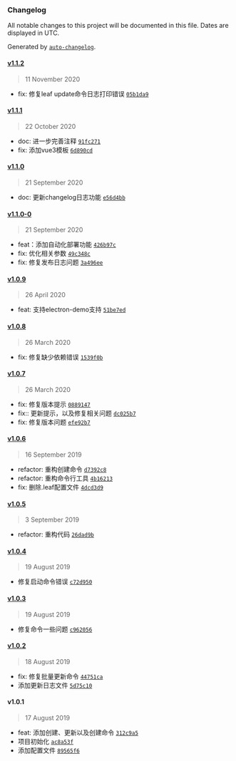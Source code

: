 ### Changelog

All notable changes to this project will be documented in this file. Dates are displayed in UTC.

Generated by [`auto-changelog`](https://github.com/CookPete/auto-changelog).

#### [v1.1.2](https://github.com/zyyrabbit/leaf-cli/compare/v1.1.1...v1.1.2)

> 11 November 2020

- fix: 修复leaf update命令日志打印错误 [`05b1da9`](https://github.com/zyyrabbit/leaf-cli/commit/05b1da9d586b6774d3820cc72e0d98330bf4ecac)

#### [v1.1.1](https://github.com/zyyrabbit/leaf-cli/compare/v1.1.0...v1.1.1)

> 22 October 2020

- doc: 进一步完善注释 [`91fc271`](https://github.com/zyyrabbit/leaf-cli/commit/91fc271cb564265c406fa16add8f803ab4c84496)
- fix: 添加vue3模板 [`6d890cd`](https://github.com/zyyrabbit/leaf-cli/commit/6d890cd0fc86f135f9b4bef4cc3f047cb4402c33)

#### [v1.1.0](https://github.com/zyyrabbit/leaf-cli/compare/v1.1.0-0...v1.1.0)

> 21 September 2020

- doc: 更新changelog日志功能 [`e56d4bb`](https://github.com/zyyrabbit/leaf-cli/commit/e56d4bbd45d53261037b40b97ac7c766e61cde7d)

#### [v1.1.0-0](https://github.com/zyyrabbit/leaf-cli/compare/v1.0.9...v1.1.0-0)

> 21 September 2020

- feat：添加自动化部署功能 [`426b97c`](https://github.com/zyyrabbit/leaf-cli/commit/426b97c7e9ec8d87d31211deaa5b20fa8d78ee83)
- fix: 优化相关参数 [`49c348c`](https://github.com/zyyrabbit/leaf-cli/commit/49c348cbe445170d4fdd6d39d1dabdd26696d88c)
- fix: 修复发布日志问题 [`3a496ee`](https://github.com/zyyrabbit/leaf-cli/commit/3a496eeac8dd62b483eb410bcaf08c892c29c27e)

#### [v1.0.9](https://github.com/zyyrabbit/leaf-cli/compare/v1.0.8...v1.0.9)

> 26 April 2020

- feat: 支持electron-demo支持 [`51be7ed`](https://github.com/zyyrabbit/leaf-cli/commit/51be7edad482fd5fa7bd564e688205cbff430f2c)

#### [v1.0.8](https://github.com/zyyrabbit/leaf-cli/compare/v1.0.7...v1.0.8)

> 26 March 2020

- fix: 修复缺少依赖错误 [`1539f0b`](https://github.com/zyyrabbit/leaf-cli/commit/1539f0bc56448152c18a918e2cc0aef9d117e923)

#### [v1.0.7](https://github.com/zyyrabbit/leaf-cli/compare/v1.0.6...v1.0.7)

> 26 March 2020

- fix: 修复版本提示 [`0889147`](https://github.com/zyyrabbit/leaf-cli/commit/0889147483719934776552b78fa419e40760d0ea)
- fix:: 更新提示，以及修复相关问题 [`dc025b7`](https://github.com/zyyrabbit/leaf-cli/commit/dc025b706d073c4d3e1a18f1541982f1a3751f1e)
- fix: 修复版本问题 [`efe92b7`](https://github.com/zyyrabbit/leaf-cli/commit/efe92b781214c84bd103831f791e68c5473bf508)

#### [v1.0.6](https://github.com/zyyrabbit/leaf-cli/compare/v1.0.5...v1.0.6)

> 16 September 2019

- refactor: 重构创建命令 [`d7392c8`](https://github.com/zyyrabbit/leaf-cli/commit/d7392c83bab918e9744a8b9e15e43e06fdd6d9eb)
- refactor: 重构命令行工具 [`4b16213`](https://github.com/zyyrabbit/leaf-cli/commit/4b1621347702cdf4c0a1c9faae5d0175cc157b1e)
- fix: 删除.leaf配置文件 [`4dcd3d9`](https://github.com/zyyrabbit/leaf-cli/commit/4dcd3d94733134905c2857fdd34605eca965836b)

#### [v1.0.5](https://github.com/zyyrabbit/leaf-cli/compare/v1.0.4...v1.0.5)

> 3 September 2019

- refactor: 重构代码 [`26dad9b`](https://github.com/zyyrabbit/leaf-cli/commit/26dad9b9d0ac669e10cc106994db4c21bb5ab668)

#### [v1.0.4](https://github.com/zyyrabbit/leaf-cli/compare/v1.0.3...v1.0.4)

> 19 August 2019

- 修复启动命令错误 [`c72d950`](https://github.com/zyyrabbit/leaf-cli/commit/c72d9503e8f6baed95d3a5e6a03c70ff7b46f40c)

#### [v1.0.3](https://github.com/zyyrabbit/leaf-cli/compare/v1.0.2...v1.0.3)

> 19 August 2019

- 修复命令一些问题 [`c962056`](https://github.com/zyyrabbit/leaf-cli/commit/c9620567a5167237df702e22f417d91d8cc1135f)

#### [v1.0.2](https://github.com/zyyrabbit/leaf-cli/compare/v1.0.1...v1.0.2)

> 18 August 2019

- fix: 修复批量更新命令 [`44751ca`](https://github.com/zyyrabbit/leaf-cli/commit/44751cac3e84a6a691b95929bfc5197e021f4eb2)
- 添加更新日志文件 [`5d75c10`](https://github.com/zyyrabbit/leaf-cli/commit/5d75c10b8062a27ea6a9c32b30be43743a90e5fb)

#### v1.0.1

> 17 August 2019

- feat: 添加创建、更新以及创建命令 [`312c9a5`](https://github.com/zyyrabbit/leaf-cli/commit/312c9a504bdecae545e1396e1f69b56ed4caced2)
- 项目初始化 [`ac8a53f`](https://github.com/zyyrabbit/leaf-cli/commit/ac8a53f1a4c927036b9832e6482fb211b3828dde)
- 添加配置文件 [`89565f6`](https://github.com/zyyrabbit/leaf-cli/commit/89565f6530225927a00cba710425ea0bbc01cebc)
